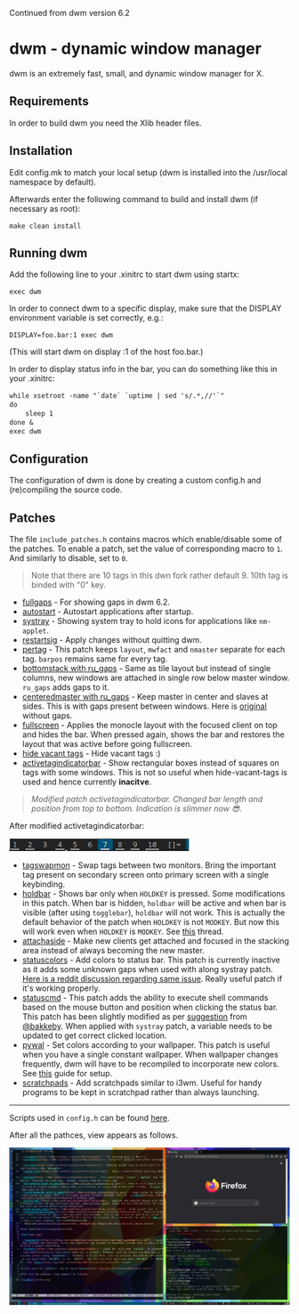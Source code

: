 Continued from dwm version 6.2



dwm - dynamic window manager
============================
dwm is an extremely fast, small, and dynamic window manager for X.


Requirements
------------
In order to build dwm you need the Xlib header files.


Installation
------------
Edit config.mk to match your local setup (dwm is installed into
the /usr/local namespace by default).

Afterwards enter the following command to build and install dwm (if
necessary as root):

    make clean install


Running dwm
-----------
Add the following line to your .xinitrc to start dwm using startx:

    exec dwm

In order to connect dwm to a specific display, make sure that
the DISPLAY environment variable is set correctly, e.g.:

    DISPLAY=foo.bar:1 exec dwm

(This will start dwm on display :1 of the host foo.bar.)

In order to display status info in the bar, you can do something
like this in your .xinitrc:

    while xsetroot -name "`date` `uptime | sed 's/.*,//'`"
    do
    	sleep 1
    done &
    exec dwm


Configuration
-------------
The configuration of dwm is done by creating a custom config.h
and (re)compiling the source code.


Patches
-------

The file `include_patches.h` contains macros which enable/disable some of the patches. To enable a patch, set the value of corresponding macro to `1`. And similarly to disable, set to `0`.

> Note that there are 10 tags in this dwn fork rather default 9. 10th tag is binded with "0" key.

- [fullgaps](https://dwm.suckless.org/patches/fullgaps/) - For showing gaps in dwm 6.2.
- [autostart](https://dwm.suckless.org/patches/autostart/) - Autostart applications after startup.
- [systray](https://dwm.suckless.org/patches/autostart/) - Showing system tray to hold icons for applications like `nm-applet`.
- [restartsig](https://dwm.suckless.org/patches/restartsig/) - Apply changes without quitting dwm.
- [pertag](https://dwm.suckless.org/patches/pertag/) - This patch keeps `layout`, `mwfact` and `nmaster` separate for each tag. `barpos` remains same for every tag.
- [bottomstack with ru_gaps](https://dwm.suckless.org/patches/ru_gaps/) - Same as tile layout but instead of single columns, new windows are attached in single row below master window. `ru_gaps` adds gaps to it.
- [centeredmaster with ru_gaps](https://dwm.suckless.org/patches/ru_gaps/) - Keep master in center and slaves at sides. This is with gaps present between windows. Here is  [original](https://dwm.suckless.org/patches/centeredmaster/) without gaps.
- [fullscreen](https://dwm.suckless.org/patches/fullscreen/) - Applies the monocle layout with the focused client on top and hides the bar. When pressed again, shows the bar and restores the layout that was active before going fullscreen.
- [hide vacant tags](https://dwm.suckless.org/patches/hide_vacant_tags/) - Hide vacant tags :)
- [activetagindicatorbar](https://dwm.suckless.org/patches/activetagindicatorbar/) - Show rectangular boxes instead of squares on tags with some windows. This is not so useful when hide-vacant-tags is used and hence currently **inacitve**.
> _Modified patch activetagindicatorbar. Changed bar length and position from top to bottom. Indication is slimmer now 😎._

After modified activetagindicatorbar:

![bar](bar.png)

- [tagswapmon](https://github.com/bakkeby/patches/blob/master/dwm/dwm-tagswapmon-6.2.diff) - Swap tags between two monitors. Bring the important tag present on secondary screen onto primary screen with a single keybinding.
- [holdbar](https://dwm.suckless.org/patches/holdbar/) - Shows bar only when `HOLDKEY` is pressed. Some modifications in this patch. When bar is hidden, `holdbar` will be active and when bar is visible (after using `togglebar`), `holdbar` will not work. This is actually the default behavior of the patch when `HOLDKEY` is not `MODKEY`. But now this will work even when `HOLDKEY` is `MODKEY`. See [this](https://github.com/bakkeby/dwm-flexipatch/issues/35) thread.
- [attachaside](https://dwm.suckless.org/patches/attachaside/) - Make new clients get attached and focused in the stacking area instead of always becoming the new master.
- [statuscolors](https://dwm.suckless.org/patches/statuscolors/) - Add colors to status bar. This patch is currently inactive as it adds some unknown gaps when used with along systray patch. [Here is a reddit discussion regarding same issue](https://www.reddit.com/r/unixporn/comments/ahoudy/need_help_status_color_patch_on_dwm_a_strange_gap/). Really useful patch if it's working properly.
- [statuscmd](https://dwm.suckless.org/patches/statuscmd/) - This patch adds the ability to execute shell commands based on the mouse button and position when clicking the status bar. This patch has been slightly modified as per [suggestion](https://github.com/chhajedji/dwm/commit/10353926c247c68805499e8403815f2efad4bb6e#r47272109) from [@bakkeby](https://github.com/bakkeby). When applied with `systray` patch, a variable needs to be updated to get correct clicked location.
- [pywal](https://github.com/dylanaraps/pywal) - Set colors according to your wallpaper. This patch is useful when you have a single constant wallpaper. When wallpaper changes frequently, dwm will have to be recompiled to incorporate new colors. See [this](https://github.com/dylanaraps/pywal/wiki/Customization#dwm) guide for setup.
- [scratchpads](https://dwm.suckless.org/patches/scratchpads/) - Add scratchpads similar to i3wm. Useful for handy programs to be kept in scratchpad rather than always launching.
---
Scripts used in `config.h` can be found [here](https://github.com/chinmaychhajed/scripts/).

After all the pathces, view appears as follows.

![screen](screen.png)
